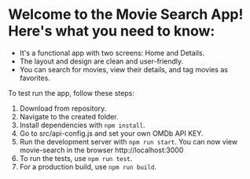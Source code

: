 # Welcome to the Movie Search App! Here's what you need to know:

- It's a functional app with two screens: Home and Details.
- The layout and design are clean and user-friendly.
- You can search for movies, view their details, and tag movies as favorites.

To test run the app, follow these steps:

1. Download from repository.
2. Navigate to the created folder.
3. Install dependencies with `npm install`.
4. Go to src/api-config.js and set your own OMDb API KEY.
5. Run the development server with `npm run start`. You can now view movie-search in the browser http://localhost:3000
6. To run the tests, use `npm run test`.
7. For a production build, use `npm run build`.

